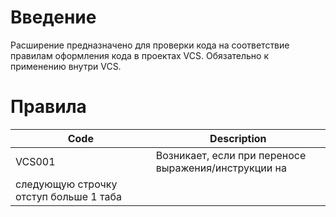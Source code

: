 # Введение
Расширение предназначено для проверки кода на соответствие правилам оформления кода в проектах VCS. Обязательно к применению внутри VCS.

# Правила
| Code   | Description                                            |
|--------|--------------------------------------------------------|
| VCS001 | Возникает, если при переносе выражения/инструкции на
следующую строчку отступ больше 1 таба                            |